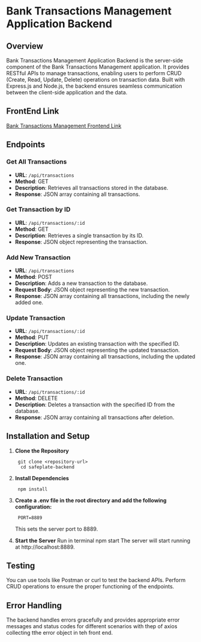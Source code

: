 # Bank Transactions Management Application Backend

## Overview

Bank Transactions Management Application Backend is the server-side component of the Bank Transactions Management application. It provides RESTful APIs to manage transactions, enabling users to perform CRUD (Create, Read, Update, Delete) operations on transaction data. Built with Express.js and Node.js, the backend ensures seamless communication between the client-side application and the data.

## FrontEnd Link


[Bank Transactions Management Frontend Link](https://github.com/MichaelARestrepoross/project-budgeting-app-frontend)


## Endpoints

### Get All Transactions

- **URL**: `/api/transactions`
- **Method**: GET
- **Description**: Retrieves all transactions stored in the database.
- **Response**: JSON array containing all transactions.

### Get Transaction by ID

- **URL**: `/api/transactions/:id`
- **Method**: GET
- **Description**: Retrieves a single transaction by its ID.
- **Response**: JSON object representing the transaction.

### Add New Transaction

- **URL**: `/api/transactions`
- **Method**: POST
- **Description**: Adds a new transaction to the database.
- **Request Body**: JSON object representing the new transaction.
- **Response**: JSON array containing all transactions, including the newly added one.

### Update Transaction

- **URL**: `/api/transactions/:id`
- **Method**: PUT
- **Description**: Updates an existing transaction with the specified ID.
- **Request Body**: JSON object representing the updated transaction.
- **Response**: JSON array containing all transactions, including the updated one.

### Delete Transaction

- **URL**: `/api/transactions/:id`
- **Method**: DELETE
- **Description**: Deletes a transaction with the specified ID from the database.
- **Response**: JSON array containing all transactions after deletion.

## Installation and Setup

1. **Clone the Repository**

        git clone <repository-url>
         cd safeplate-backend


2. **Install Dependencies**
                
        npm install

3. **Create a .env file in the root directory and add the following configuration:**

        PORT=8889

    This sets the server port to 8889.

 4. **Start the Server**
Run in terminal
        npm start
The server will start running at http://localhost:8889.

## Testing
You can use tools like Postman or curl to test the backend APIs. Perform CRUD operations to ensure the proper functioning of the endpoints.

## Error Handling
The backend handles errors gracefully and provides appropriate error messages and status codes for different scenarios with thep of axios collecting tthe error object in teh front end.